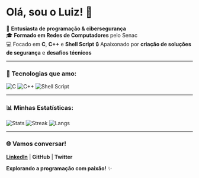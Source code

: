 # Olá, sou o Luiz! 👋

🚀 **Entusiasta de programação & cibersegurança**  
🎓 **Formado em Redes de Computadores** pelo Senac  
💻 Focado em **C**, **C++** e **Shell Script** 
🔒 Apaixonado por **criação de soluções de segurança** e **desafios técnicos**

---

### 🚀 **Tecnologias que amo:**
![C](https://img.shields.io/badge/c-%2300599C.svg?style=for-the-badge&logo=c&logoColor=white) ![C++](https://img.shields.io/badge/c%2B%2B-%2300599C.svg?style=for-the-badge&logo=c%2B%2B&logoColor=white) ![Shell Script](https://img.shields.io/badge/Shell%20Script-%23121011.svg?style=for-the-badge&logo=gnu-bash&logoColor=white)

---

### 📊 **Minhas Estatísticas:**
![Stats](https://github-readme-stats.vercel.app/api?username=handyman0&theme=dark&show_icons=true&count_private=false)
![Streak](https://github-readme-streak-stats.herokuapp.com/?user=handyman0&theme=dark)
![Langs](https://github-readme-stats.vercel.app/api/top-langs/?username=handyman0&theme=dark&layout=compact)

---

### 🌐 **Vamos conversar!**  
[**LinkedIn**](https://www.linkedin.com/in/luiz3fernando) | **GitHub** | **Twitter**

**Explorando a programação com paixão!** ✨
